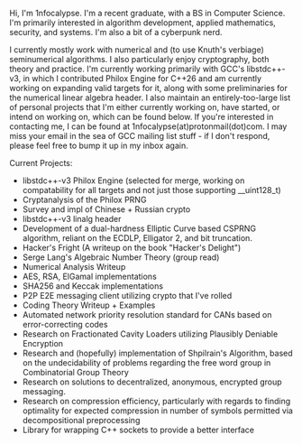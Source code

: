 Hi, I'm 1nfocalypse.
I'm a recent graduate, with a BS in Computer Science. I'm primarily interested in algorithm development, applied mathematics, security, and systems. I'm also a bit of a cyberpunk nerd.

I currently mostly work with numerical and (to use Knuth's verbiage) seminumerical algorithms. I also particularly enjoy cryptography, both theory and practice. I'm currently working primarily with GCC's libstdc++-v3,
in which I contributed Philox Engine for C++26 and am currently working on expanding valid targets for it, along with some preliminaries for the numerical linear algebra header. I also maintain an entirely-too-large 
list of personal projects that I'm either currently working on, have started, or intend on working on, which can be found below. If you're interested in contacting me, I can be found at 1nfocalypse(at)protonmail(dot)com.
I may miss your email in the sea of GCC mailing list stuff - if I don't respond, please feel free to bump it up in my inbox again.


Current Projects:
- libstdc++-v3 Philox Engine (selected for merge, working on compatability for all targets and not just those supporting __uint128_t)
- Cryptanalysis of the Philox PRNG
- Survey and impl of Chinese + Russian crypto
- libstdc++-v3 linalg header
- Development of a dual-hardness Elliptic Curve based CSPRNG algorithm, reliant on the ECDLP, Elligator 2, and bit truncation.
- Hacker's Fright (A writeup on the book "Hacker's Delight")
- Serge Lang's Algebraic Number Theory (group read)
- Numerical Analysis Writeup
- AES, RSA, ElGamal implementations
- SHA256 and Keccak implementations
- P2P E2E messaging client utilizing crypto that I've rolled
- Coding Theory Writeup + Examples
- Automated network priority resolution standard for CANs based on error-correcting codes
- Research on Fractionated Cavity Loaders utilizing Plausibly Deniable Encryption
- Research and (hopefully) implementation of Shpilrain's Algorithm, based on the undecidability of problems regarding the free word group in Combinatorial Group Theory
- Research on solutions to decentralized, anonymous, encrypted group messaging.
- Research on compression efficiency, particularly with regards to finding optimality for expected compression in number of symbols permitted via decompositional preprocessing
- Library for wrapping C++ sockets to provide a better interface

